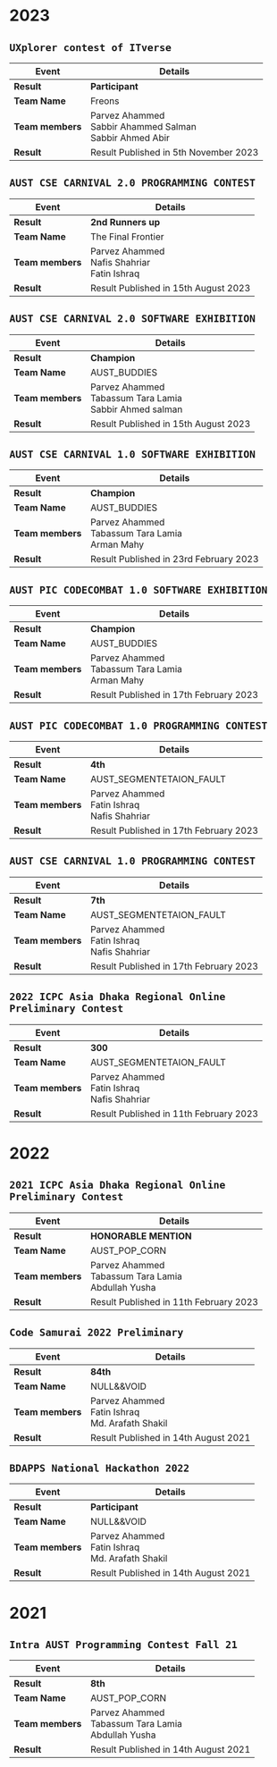# 2023


## `UXplorer contest of ITverse`
| **Event**             |  **Details**                                                  |              
| -------------         |---------------                                                | 
| **Result**            | **Participant**                                                  |
| **Team Name**         | Freons                                          |
| **Team members**      | Parvez Ahammed <br> Sabbir Ahammed Salman <br> Sabbir Ahmed Abir         |
| **Result**            | Result Published in 5th November 2023                          |

## `AUST CSE CARNIVAL 2.0 PROGRAMMING CONTEST`
| **Event**             |  **Details**                                                  |              
| -------------         |---------------                                                | 
| **Result**            | **2nd Runners up**                                                  |
| **Team Name**         | The Final Frontier                                            |
| **Team members**      | Parvez Ahammed <br> Nafis Shahriar <br> Fatin Ishraq          |
| **Result**            | Result Published in 15th August 2023                          |

## `AUST CSE CARNIVAL 2.0 SOFTWARE EXHIBITION`
| **Event**             |  **Details**                                                  |              
| -------------         |---------------                                                    | 
| **Result**            | **Champion**                                                      |
| **Team Name**         | AUST_BUDDIES                                                      |
| **Team members**      | Parvez Ahammed <br> Tabassum Tara Lamia <br> Sabbir Ahmed salman  |
| **Result**            | Result Published in 15th August 2023                              |

## `AUST CSE CARNIVAL 1.0 SOFTWARE EXHIBITION`
| **Event**             |  **Details**                                                  |              
| -------------         |---------------                                                | 
| **Result**            | **Champion**                                                  |
| **Team Name**         | AUST_BUDDIES                                                  |
| **Team members**      | Parvez Ahammed <br> Tabassum Tara Lamia <br> Arman Mahy       |
| **Result**            | Result Published in 23rd February 2023                        |


## `AUST PIC CODECOMBAT 1.0 SOFTWARE EXHIBITION`
| **Event**             |  **Details**                                                  |            
| -------------         |---------------                                                | 
| **Result**            | **Champion**                                                  |
| **Team Name**         | AUST_BUDDIES                                                  |
| **Team members**      | Parvez Ahammed <br> Tabassum Tara Lamia <br> Arman Mahy       |
| **Result**            | Result Published in 17th February 2023                        |


## `AUST PIC CODECOMBAT 1.0 PROGRAMMING CONTEST`
| **Event**             |  **Details**                                                  |              
| -------------         |---------------                                                | 
| **Result**            | **4th**                                                       |
| **Team Name**         | AUST_SEGMENTETAION_FAULT                                      |
| **Team members**      | Parvez Ahammed <br> Fatin Ishraq <br> Nafis Shahriar          |
| **Result**            | Result Published in 17th February 2023                        |


## `AUST CSE CARNIVAL 1.0 PROGRAMMING CONTEST`
| **Event**             |  **Details**                                                  |              
| -------------         |---------------                                                | 
| **Result**            | **7th**                                                       |
| **Team Name**         | AUST_SEGMENTETAION_FAULT                                      |
| **Team members**      | Parvez Ahammed <br> Fatin Ishraq <br> Nafis Shahriar          |
| **Result**            | Result Published in 17th February 2023                        |


## `2022 ICPC Asia Dhaka Regional Online Preliminary Contest`
| **Event**             |  **Details**                                                  |              
| -------------         |---------------                                                | 
| **Result**            | **300**                                                       |
| **Team Name**         | AUST_SEGMENTETAION_FAULT                                      |
| **Team members**      | Parvez Ahammed <br> Fatin Ishraq <br> Nafis Shahriar          |
| **Result**            | Result Published in 11th February 2023                        |

# 2022

## `2021 ICPC Asia Dhaka Regional Online Preliminary Contest`

| **Event**             |  **Details**                                                  |              
| -------------         |---------------                                                | 
| **Result**            | **HONORABLE MENTION**                                         |
| **Team Name**         | AUST_POP_CORN                                                 |
| **Team members**      | Parvez Ahammed <br> Tabassum Tara Lamia<br> Abdullah Yusha    |
| **Result**            | Result Published in 11th February 2023                        |


## `Code Samurai 2022 Preliminary`
| **Event**             |  **Details**                                                  |              
| -------------         |---------------                                                | 
| **Result**            | **84th**                                                      |
| **Team Name**         | NULL&&VOID                                                    |
| **Team members**      | Parvez Ahammed <br> Fatin Ishraq<br> Md. Arafath Shakil       |
| **Result**            | Result Published in 14th August 2021                          |

## `BDAPPS National Hackathon 2022`
| **Event**             |  **Details**                                                  |              
| -------------         |---------------                                                | 
| **Result**            | **Participant**                                               |
| **Team Name**         | NULL&&VOID                                                    |
| **Team members**      | Parvez Ahammed <br> Fatin Ishraq<br> Md. Arafath Shakil       |
| **Result**            | Result Published in 14th August 2021                          |


# 2021

## `Intra AUST Programming Contest Fall 21`
| **Event**             |  **Details**                                                  |               
| -------------         |---------------                                                | 
| **Result**            | **8th**                                                       |
| **Team Name**         | AUST_POP_CORN                                                 |
| **Team members**      | Parvez Ahammed <br> Tabassum Tara Lamia<br> Abdullah Yusha    |
| **Result**            | Result Published in 14th August 2021                          |
